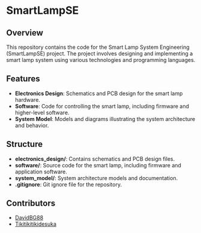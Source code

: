 # **SmartLampSE**

## **Overview**
This repository contains the code for the Smart Lamp System Engineering (SmartLampSE) project. The project involves designing and implementing a smart lamp system using various technologies and programming languages.

## **Features**
- **Electronics Design**: Schematics and PCB design for the smart lamp hardware.
- **Software**: Code for controlling the smart lamp, including firmware and higher-level software.
- **System Model**: Models and diagrams illustrating the system architecture and behavior.

## **Structure**
- **electronics_design/**: Contains schematics and PCB design files.
- **software/**: Source code for the smart lamp, including firmware and application software.
- **system_model/**: System architecture models and documentation.
- **.gitignore**: Git ignore file for the repository.

## **Contributors**
- [DavidBG88](https://github.com/DavidBG88)
- [Tikitikitikidesuka](https://github.com/Tikitikitikidesuka)
